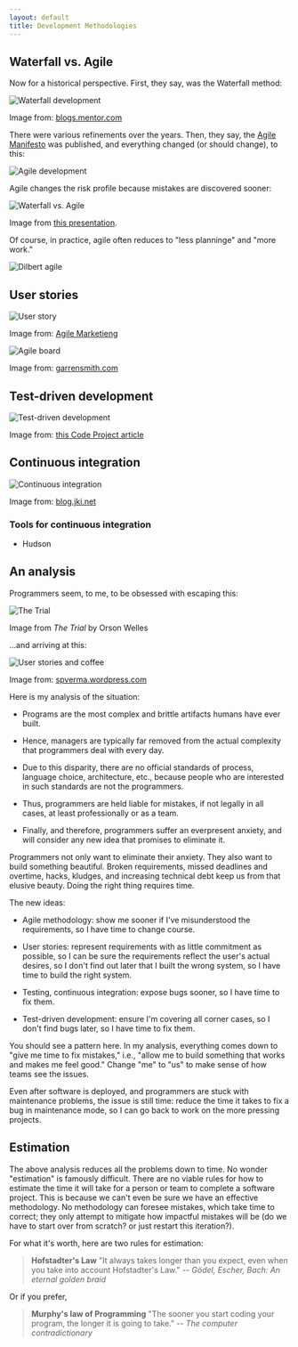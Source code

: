 ```yaml
---
layout: default
title: Development Methodologies
---
```


## Waterfall vs. Agile

Now for a historical perspective. First, they say, was the Waterfall method:

![Waterfall development](/images/waterfall_development.png)

Image from: [blogs.mentor.com](http://blogs.mentor.com/robinbornoff/blog/2012/05/11/agile-software-development-practices-in-the-mechanical-analysis-division/)

There were various refinements over the years. Then, they say, the [Agile Manifesto](http://agilemanifesto.org/) was published, and everything changed (or should change), to this:

![Agile development](/images/Agile-Software-Development.png)

Agile changes the risk profile because mistakes are discovered sooner:

![Waterfall vs. Agile](/images/waterfall_versus_agile_development.png)

Image from [this presentation](http://www.slideshare.net/Managewell/agile-software-development-38182472).

Of course, in practice, agile often reduces to "less planninge" and "more work."

![Dilbert agile](/images/dilbert-agile.gif)

## User stories

![User story](/images/Sample-user-story.jpg)

Image from: [Agile Marketieng](http://www.agilemarketing.net/user-stories-agile-marketing-part-2/)

![Agile board](/images/agileboard.jpeg)

Image from: [garrensmith.com](http://www.garrensmith.com/2009/12/10/AgileBoard.html)

## Test-driven development

![Test-driven development](/images/tdd_cycle.jpg)

Image from: [this Code Project article](http://www.codeproject.com/Articles/320791/Developing-Factorial-Application-Using-Test-Driven)



## Continuous integration

![Continuous integration](/images/continuous-integration.png)

Image from: [blog.jki.net](http://blog.jki.net/news/niweek-2012-fire-and-forget-bulletproof-builds-using-continuous-integration-with-labview-video-slides-now-available/)

### Tools for continuous integration

- Hudson

## An analysis

Programmers seem, to me, to be obsessed with escaping this:

![The Trial](/images/trial_7-large-1.jpg)

Image from *The Trial* by Orson Welles

...and arriving at this:

![User stories and coffee](/images/user-stories-coffee.jpg)

Image from: [spverma.wordpress.com](http://spverma.wordpress.com/2011/02/07/292/)

Here is my analysis of the situation:

- Programs are the most complex and brittle artifacts humans have ever built.

- Hence, managers are typically far removed from the actual complexity that programmers deal with every day.

- Due to this disparity, there are no official standards of process, language choice, architecture, etc., because people who are interested in such standards are not the programmers.

- Thus, programmers are held liable for mistakes, if not legally in all cases, at least professionally or as a team.

- Finally, and therefore, programmers suffer an everpresent anxiety, and will consider any new idea that promises to eliminate it.

Programmers not only want to eliminate their anxiety. They also want to build something beautiful. Broken requirements, missed deadlines and overtime, hacks, kludges, and increasing technical debt keep us from that elusive beauty. Doing the right thing requires time.

The new ideas:

- Agile methodology: show me sooner if I've misunderstood the requirements, so I have time to change course.

- User stories: represent requirements with as little commitment as possible, so I can be sure the requirements reflect the user's actual desires, so I don't find out later that I built the wrong system, so I have time to build the right system.

- Testing, continuous integration: expose bugs sooner, so I have time to fix them.

- Test-driven development: ensure I'm covering all corner cases, so I don't find bugs later, so I have time to fix them.

You should see a pattern here. In my analysis, everything comes down to "give me time to fix mistakes," i.e., "allow me to build something that works and makes me feel good." Change "me" to "us" to make sense of how teams see the issues.

Even after software is deployed, and programmers are stuck with maintenance problems, the issue is still time: reduce the time it takes to fix a bug in maintenance mode, so I can go back to work on the more pressing projects.

## Estimation

The above analysis reduces all the problems down to time. No wonder "estimation" is famously difficult. There are no viable rules for how to estimate the time it will take for a person or team to complete a software project. This is because we can't even be sure we have an effective methodology. No methodology can foresee mistakes, which take time to correct; they only attempt to mitigate how impactful mistakes will be (do we have to start over from scratch? or just restart this iteration?).

For what it's worth, here are two rules for estimation:

> **Hofstadter's Law** "It always takes longer than you expect, even when you
> take into account Hofstadter's Law." --
> *G&ouml;del, Escher, Bach: An eternal golden braid*

Or if you prefer,

> **Murphy's law of Programming** "The sooner you start coding your program,
> the longer it is going to take." -- *The computer contradictionary*



